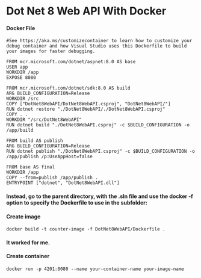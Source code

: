# Dot Net 8 Web API With Docker

#### Docker File

```
#See https://aka.ms/customizecontainer to learn how to customize your debug container and how Visual Studio uses this Dockerfile to build your images for faster debugging.

FROM mcr.microsoft.com/dotnet/aspnet:8.0 AS base
USER app
WORKDIR /app
EXPOSE 8080

FROM mcr.microsoft.com/dotnet/sdk:8.0 AS build
ARG BUILD_CONFIGURATION=Release
WORKDIR /src
COPY ["DotNet8WebAPI/DotNet8WebAPI.csproj", "DotNet8WebAPI/"]
RUN dotnet restore "./DotNet8WebAPI/./DotNet8WebAPI.csproj"
COPY . .
WORKDIR "/src/DotNet8WebAPI"
RUN dotnet build "./DotNet8WebAPI.csproj" -c $BUILD_CONFIGURATION -o /app/build

FROM build AS publish
ARG BUILD_CONFIGURATION=Release
RUN dotnet publish "./DotNet8WebAPI.csproj" -c $BUILD_CONFIGURATION -o /app/publish /p:UseAppHost=false

FROM base AS final
WORKDIR /app
COPY --from=publish /app/publish .
ENTRYPOINT ["dotnet", "DotNet8WebAPI.dll"]
```

#### Instead, go to the parent directory, with the .sln file and use the docker -f option to specify the Dockerfile to use in the subfolder:
#### Create image
```
docker build -t counter-image -f DotNet8WebAPI/Dockerfile .
```
#### It worked for me.
#### Create container
```
docker run -p 4201:8080 --name your-container-name your-image-name
```
